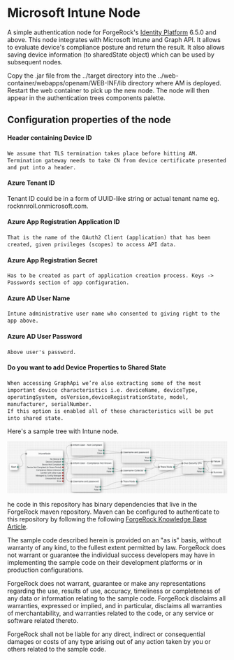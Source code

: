 <!--
 * The contents of this file are subject to the terms of the Common Development and
 * Distribution License (the License). You may not use this file except in compliance with the
 * License.
 *
 * You can obtain a copy of the License at legal/CDDLv1.0.txt. See the License for the
 * specific language governing permission and limitations under the License.
 *
 * When distributing Covered Software, include this CDDL Header Notice in each file and include
 * the License file at legal/CDDLv1.0.txt. If applicable, add the following below the CDDL
 * Header, with the fields enclosed by brackets [] replaced by your own identifying
 * information: "Portions copyright [year] [name of copyright owner]".
 *
 * Copyright 2018 ForgeRock AS.
-->
# Microsoft Intune Node

A simple authentication node for ForgeRock's [Identity Platform][forgerock_platform] 6.5.0 and above. This node integrates with Microsoft Intune and Graph API. It allows to evaluate device's compliance posture and return the result. It also allows saving device information (to sharedState object) which can be used by subsequent nodes.


Copy the .jar file from the ../target directory into the ../web-container/webapps/openam/WEB-INF/lib directory where AM is deployed.  Restart the web container to pick up the new node.  The node will then appear in the authentication trees components palette.


##  Configuration properties of the node
#### Header containing Device ID
    We assume that TLS termination takes place before hitting AM. Termination gateway needs to take CN from device certificate presented and put into a header.

#### Azure Tenant ID
   Tenant ID could be in a form of UUID-like string or actual tenant name eg. rocknnroll.onmicrosoft.com.

#### Azure App Registration Application ID
    That is the name of the OAuth2 Client (application) that has been created, given privileges (scopes) to access API data.

#### Azure App Registration Secret
    Has to be created as part of application creation process. Keys -> Passwords section of app configuration.

#### Azure AD User Name
    Intune administrative user name who consented to giving right to the app above.

#### Azure AD User Password
    Above user's password.

#### Do you want to add Device Properties to Shared State
    When accessing GraphApi we’re also extracting some of the most important device characteristics i.e. deviceName, deviceType, operatingSystem, osVersion,deviceRegistrationState, model, manufacturer, serialNumber.
    If this option is enabled all of these characteristics will be put into shared state.

Here's a sample tree with Intune node.

![ScreenShot](./example.png)

 he code in this repository has binary dependencies that live in the ForgeRock maven repository. Maven can be configured to authenticate to this repository by following the following [ForgeRock Knowledge Base Article](https://backstage.forgerock.com/knowledge/kb/article/a74096897).
        
The sample code described herein is provided on an "as is" basis, without warranty of any kind, to the fullest extent permitted by law. ForgeRock does not warrant or guarantee the individual success developers may have in implementing the sample code on their development platforms or in production configurations.

ForgeRock does not warrant, guarantee or make any representations regarding the use, results of use, accuracy, timeliness or completeness of any data or information relating to the sample code. ForgeRock disclaims all warranties, expressed or implied, and in particular, disclaims all warranties of merchantability, and warranties related to the code, or any service or software related thereto.

ForgeRock shall not be liable for any direct, indirect or consequential damages or costs of any type arising out of any action taken by you or others related to the sample code.

[forgerock_platform]: https://www.forgerock.com/platform/  
